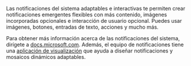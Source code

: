 ﻿Las notificaciones del sistema adaptables e interactivas te permiten crear notificaciones emergentes flexibles con más contenido, imágenes incorporadas opcionales e interacción de usuario opcional. Puedes usar imágenes, botones, entradas de texto, acciones y mucho más.

Para obtener más información acerca de las notificaciones del sistema, dirígete a [docs.microsoft.com](https://docs.microsoft.com/en-us/windows/uwp/controls-and-patterns/tiles-and-notifications-adaptive-interactive-toasts). Además, el equipo de notificaciones tiene una [aplicación de visualización](https://docs.microsoft.com/en-us/windows/uwp/controls-and-patterns/tiles-and-notifications-notifications-visualizer) que ayuda a diseñar notificaciones y mosaicos dinámicos adaptables.
